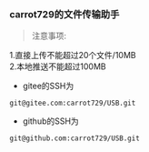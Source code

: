### carrot729的文件传输助手   
> 注意事项:

1.直接上传不能超过20个文件/10MB   
2.本地推送不能超过100MB   
- gitee的SSH为 
```
git@gitee.com:carrot729/USB.git
``` 
- github的SSH为   
```
git@github.com:carrot729/USB.git
``` 
